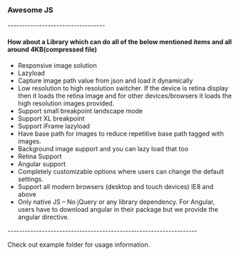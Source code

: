 <h3>Awesome JS</h3>
----------------------------------
<h4>How about a Library which can do all of the below mentioned items and all around 4KB(compressed file) </h4>
<ul>
<li>Responsive image solution</li>
<li>Lazyload</li>
<li>Capture image path value from json and load it dynamically</li>
<li>Low resolution to high resolution switcher. If the device is retina display then it loads the retina image and for other devices/browsers it loads the high resolution images provided.</li>
<li>Support small breakpoint landscape mode </li>
<li>Support XL breakpoint </li>
<li>Support iFrame lazyload</li>
<li>Have base path for images to reduce repetitive base path tagged with images.</li>
<li>Background image support and you can lazy load that too</li>
<li>Retina Support</li>
<li>Angular support</li>
<li>Completely customizable options where users can change the default settings.</li>
<li>Support all modern browsers (desktop and touch devices) IE8 and above </li>
<li>Only native JS – No jQuery  or any library dependency. For Angular, users have to download angular in their package but we provide the angular directive.</li>
</ul>
------------------------------------------------------------------
<p>Check out example folder for usage information.</p>